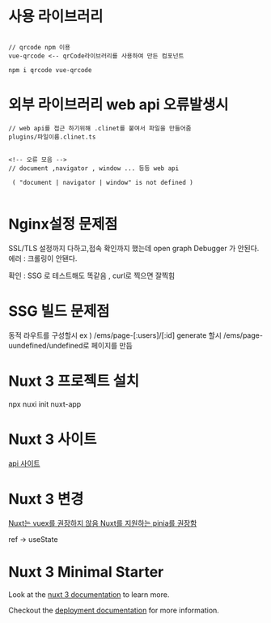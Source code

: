 # 사용 라이브러리

```

// qrcode npm 이용
vue-qrcode <-- qrCode라이브러리를 사용하여 만든 컴포넌트

npm i qrcode vue-qrcode

```

# 외부 라이브러리 web api 오류발생시

```
// web api를 접근 하기위해 .clinet를 붙여서 파일을 만들어줌
plugins/파일이름.clinet.ts


<!-- 오류 모음 -->
// document ,navigator , window ... 등등 web api

 ( "document | navigator | window" is not defined )


```

# Nginx설정 문제점

SSL/TLS 설정까지 다하고,접속 확인까지 했는데
open graph Debugger 가 안된다.  
에러 : 크롤링이 안됀다.

확인 : SSG 로 테스트해도 똑같음 , curl로 찍으면 잘찍힘

# SSG 빌드 문제점

동적 라우트를 구성할시 ex ) /ems/page-[:users]/[:id]
generate 할시 /ems/page-uundefined/undefined로 페이지를 만듬

# Nuxt 3 프로젝트 설치

npx nuxi init nuxt-app

# Nuxt 3 사이트

[api 사이트](https://v3.nuxtjs.org/api/composables)

# Nuxt 3 변경

[Nuxt는 vuex를 권장하지 않음 Nuxt를 지원하는 pinia를 권장함](https://codybontecou.com/nuxt3-and-pinia.html#vuex-pinia)

ref -> useState

# Nuxt 3 Minimal Starter

Look at the [nuxt 3 documentation](https://v3.nuxtjs.org) to learn more.

Checkout the [deployment documentation](https://v3.nuxtjs.org/guide/deploy/presets) for more information.
